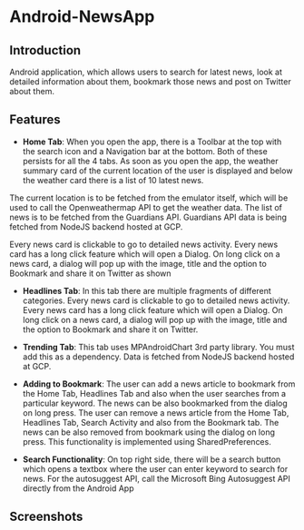# Android-NewsApp

## Introduction

Android application, which allows users to search for latest news, look at detailed information about them, bookmark those news and post on Twitter about them.
## Features

* **Home Tab**:
When you open the app, there is a Toolbar at the top with the search icon and a Navigation
bar at the bottom. Both of these persists for all the 4 tabs.
As soon as you open the app, the weather summary card of the current location of the user
is displayed and below the weather card there is a list of 10 latest news.

The current location is to be fetched from the emulator itself, which will be used to call the
Openweathermap API to get the weather data.
The list of news is to be fetched from the Guardians API.
Guardians API data is being fetched from NodeJS backend hosted at GCP.

Every news card is clickable to go to detailed news activity.
Every news card has a long click feature which will open a Dialog.
On long click on a news card, a dialog will pop up with the image, title and the option to
Bookmark and share it on Twitter as shown

* **Headlines Tab**:
In this tab there are multiple fragments of different categories.
Every news card is clickable to go to detailed news activity.
Every news card has a long click feature which will open a Dialog.
On long click on a news card, a dialog will pop up with the image, title and the option to
Bookmark and share it on Twitter.

* **Trending Tab**:
This tab uses MPAndroidChart 3rd party library. You must add this as a dependency.
Data is fetched from NodeJS backend hosted at GCP.

* **Adding to Bookmark**:
The user can add a news article to bookmark from the Home Tab, Headlines Tab and also
when the user searches from a particular keyword. The news can be also bookmarked from
the dialog on long press.
The user can remove a news article from the Home Tab, Headlines Tab, Search Activity and
also from the Bookmark tab. The news can be also removed from bookmark using the dialog
on long press.
This functionality is implemented using SharedPreferences.

* **Search Functionality**:
On top right side, there will be a search button which opens a textbox where the user
can enter keyword to search for news. For the autosuggest API, call the Microsoft Bing Autosuggest API directly from the Android App 

## Screenshots

